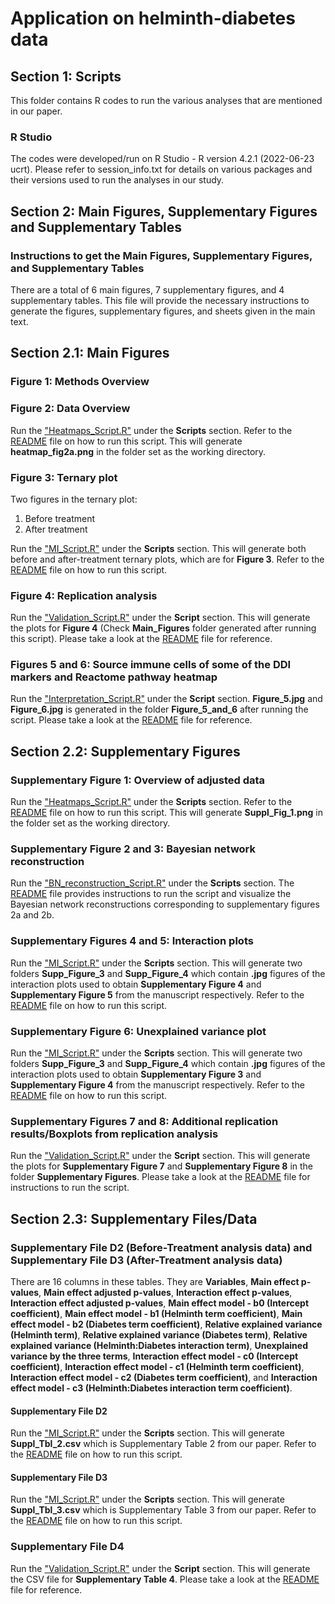 # Application on helminth-diabetes data

## Section 1: Scripts
This folder contains  R codes to run the various analyses that are mentioned in our paper.

### R Studio
The codes were developed/run on R Studio -  R version 4.2.1 (2022-06-23 ucrt). Please refer to session_info.txt for details on various packages and their versions used to run the analyses in our study.

## Section 2: Main Figures, Supplementary Figures and Supplementary Tables
### Instructions to get the Main Figures, Supplementary Figures, and Supplementary Tables
There are a total of 6 main figures, 7 supplementary figures, and 4 supplementary tables. 
This file will provide the necessary instructions to generate the figures, supplementary figures, and sheets given in the main text.

## Section 2.1: Main Figures 
### Figure 1: Methods Overview 

### Figure 2: Data Overview
Run the ["Heatmaps_Script.R"](Scripts/Heatmaps/Heatmaps_Script.R) under the **Scripts** section. Refer to the [README](Scripts/Heatmaps/README.md) file on how to run this script. This will generate **heatmap_fig2a.png** in the folder set as the working directory. 

### Figure 3: Ternary plot
Two figures in the ternary plot:

1. Before treatment 
2. After treatment 

Run the ["MI_Script.R"](Scripts/Main_and_Interaction/MI_Script.R) under the **Scripts** section. This will generate both before and after-treatment ternary plots, which are for **Figure 3**. Refer to the [README](Scripts/Main_and_Interaction/README.md) file on how to run this script.

### Figure 4: Replication analysis

Run the ["Validation_Script.R"](Scripts/Validation/Validation_Script.R) under the **Script** section. This will generate the plots for **Figure 4** (Check **Main_Figures** folder generated after running this script). Please take a look at the [README](Scripts/Validation/README.md) file for reference.

### Figures 5 and 6: Source immune cells of some of the DDI markers and Reactome pathway heatmap 

Run the ["Interpretation_Script.R"](Scripts/Interpretation/Interpretation_Script.R) under the **Script** section. **Figure_5.jpg** and **Figure_6.jpg** is generated in the folder **Figure_5_and_6** after running the script. Please take a look at the [README](Scripts/Interpretation/README.md) file for reference.

## Section 2.2: Supplementary Figures

### Supplementary Figure 1: Overview of adjusted data
Run the ["Heatmaps_Script.R"](Scripts/Heatmaps/Heatmaps_Script.R) under the **Scripts** section. Refer to the [README](Scripts/Heatmaps/README.md) file on how to run this script. This will generate **Suppl_Fig_1.png** in the folder set as the working directory. 

### Supplementary Figure 2 and 3: Bayesian network reconstruction

Run the ["BN_reconstruction_Script.R"](Scripts/BN_reconstruction/BN_reconstruction_Script.R) under the **Scripts** section. The [README](Scripts/BN_reconstruction/README.md) file provides instructions to run the script and visualize the Bayesian network reconstructions corresponding to supplementary figures 2a and 2b.

### Supplementary Figures 4 and 5: Interaction plots
Run the ["MI_Script.R"](Scripts/Main_and_Interaction/MI_Script.R) under the **Scripts** section. This will generate two folders **Supp_Figure_3** and **Supp_Figure_4** which contain **.jpg** figures of the interaction plots used to obtain **Supplementary Figure 4** and **Supplementary Figure 5** from the manuscript respectively. Refer to the [README](Scripts/Main_and_Interaction/README.md) file on how to run this script.

### Supplementary Figure 6: Unexplained variance plot
Run the ["MI_Script.R"](Scripts/Main_and_Interaction/MI_Script.R) under the **Scripts** section. This will generate two folders **Supp_Figure_3** and **Supp_Figure_4** which contain **.jpg** figures of the interaction plots used to obtain **Supplementary Figure 3** and **Supplementary Figure 4** from the manuscript respectively. Refer to the [README](Scripts/Main_and_Interaction/README.md) file on how to run this script.


### Supplementary Figures 7 and 8: Additional replication results/Boxplots from replication analysis

Run the ["Validation_Script.R"](Scripts/Validation/Validation_Script.R) under the **Script** section. This will generate the plots for **Supplementary Figure 7** and **Supplementary Figure 8** in the folder **Supplementary Figures**. Please take a look at the [README](Scripts/Validation/README.md) file for instructions to run the script.
 

## Section 2.3: Supplementary Files/Data

### Supplementary File D2 (Before-Treatment analysis data) and Supplementary File D3 (After-Treatment analysis data)

There are 16 columns in these tables. They are **Variables**, **Main effect p-values**, **Main effect adjusted p-values**, **Interaction effect p-values**, **Interaction effect adjusted p-values**, **Main effect model - b0 (Intercept coefficient)**, **Main effect model - b1 (Helminth term coefficient)**, **Main effect model - b2 (Diabetes term coefficient)**, **Relative explained variance (Helminth term)**, **Relative explained variance (Diabetes term)**, **Relative explained variance (Helminth:Diabetes interaction term)**, **Unexplained variance by the three terms**, **Interaction effect model - c0 (Intercept coefficient)**, **Interaction effect model - c1 (Helminth term coefficient)**, **Interaction effect model - c2 (Diabetes term coefficient)**, and **Interaction effect model - c3 (Helminth:Diabetes interaction term coefficient)**.

#### Supplementary File D2
Run the ["MI_Script.R"](Scripts/Main_and_Interaction/MI_Script.R) under the **Scripts** section. This will generate **Suppl_Tbl_2.csv** which is Supplementary Table 2 from our paper. Refer to the [README](Scripts/Main_and_Interaction/README.md) file on how to run this script.
#### Supplementary File D3
Run the ["MI_Script.R"](Scripts/Main_and_Interaction/MI_Script.R) under the **Scripts** section. This will generate **Suppl_Tbl_3.csv** which is Supplementary Table 3 from our paper. Refer to the [README](Scripts/Main_and_Interaction/README.md) file on how to run this script.

### Supplementary File D4
Run the ["Validation_Script.R"](Scripts/Validation/Validation_Script.R) under the **Script** section. This will generate the CSV file for **Supplementary Table 4**. Please take a look at the [README](Scripts/Validation/README.md) file for reference.













